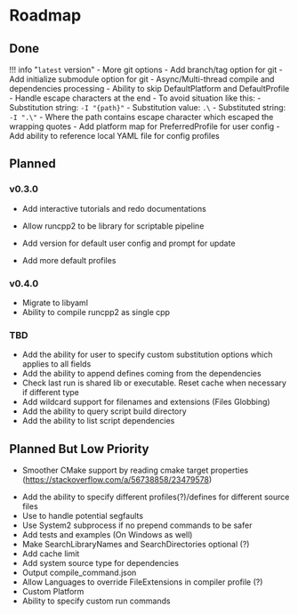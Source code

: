 # Roadmap

## Done

!!! info "`latest` version"
    - More git options
        - Add branch/tag option for git
        - Add initialize submodule option for git
    - Async/Multi-thread compile and dependencies processing
    - Ability to skip DefaultPlatform and DefaultProfile
    - Handle escape characters at the end
        - To avoid situation like this:
            - Substitution string: `-I "{path}"`
            - Substitution value: `.\`
            - Substituted string: `-I ".\"`
                - Where the path contains escape character which escaped the wrapping quotes
    - Add platform map for PreferredProfile for user config
    - Add ability to reference local YAML file for config profiles

## Planned

### v0.3.0
- Add interactive tutorials and redo documentations

- Allow runcpp2 to be library for scriptable pipeline
- Add version for default user config and prompt for update
- Add more default profiles

### v0.4.0

- Migrate to libyaml
- Ability to compile runcpp2 as single cpp

### TBD

- Add the ability for user to specify custom substitution options which applies to all fields
- Add the ability to append defines coming from the dependencies
- Check last run is shared lib or executable. Reset cache when necessary if different type
- Add wildcard support for filenames and extensions (Files Globbing)
- Add the ability to query script build directory
- Add the ability to list script dependencies

## Planned But Low Priority

- Smoother CMake support by reading cmake target properties (https://stackoverflow.com/a/56738858/23479578)
<!--
if(NOT CMAKE_PROPERTY_LIST)
    execute_process(COMMAND cmake --help-property-list OUTPUT_VARIABLE CMAKE_PROPERTY_LIST)
    
    # Convert command output into a CMake list
    string(REGEX REPLACE ";" "\\\\;" CMAKE_PROPERTY_LIST "${CMAKE_PROPERTY_LIST}")
    string(REGEX REPLACE "\n" ";" CMAKE_PROPERTY_LIST "${CMAKE_PROPERTY_LIST}")
    list(REMOVE_DUPLICATES CMAKE_PROPERTY_LIST)
endif()
    
function(print_properties)
    message("CMAKE_PROPERTY_LIST = ${CMAKE_PROPERTY_LIST}")
endfunction()
    
function(print_target_properties target)
    if(NOT TARGET ${target})
      message(STATUS "There is no target named '${target}'")
      return()
    endif()

    foreach(property ${CMAKE_PROPERTY_LIST})
        string(REPLACE "<CONFIG>" "${CMAKE_BUILD_TYPE}" property ${property})

        # Fix https://stackoverflow.com/questions/32197663/how-can-i-remove-the-the-location-property-may-not-be-read-from-target-error-i
        if(property STREQUAL "LOCATION" OR property MATCHES "^LOCATION_" OR property MATCHES "_LOCATION$")
            continue()
        endif()

        get_property(was_set TARGET ${target} PROPERTY ${property} SET)
        if(was_set)
            get_target_property(value ${target} ${property})
            message("${target} ${property} = ${value}")
        endif()
    endforeach()
endfunction()

print_target_properties(matplot)
-->
- Add the ability to specify different profiles(?)/defines for different source files
- Use <csignal> to handle potential segfaults
- Use System2 subprocess if no prepend commands to be safer
- Add tests and examples (On Windows as well)
- Make SearchLibraryNames and SearchDirectories optional (?)
- Add cache limit
- Add system source type for dependencies
- Output compile_command.json
- Allow Languages to override FileExtensions in compiler profile (?)
- Custom Platform
- Ability to specify custom run commands

